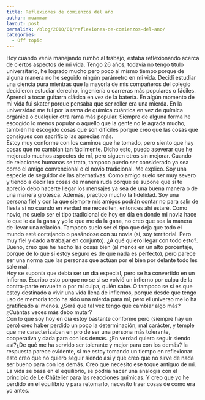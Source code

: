 ```yaml
---
title: Reflexiones de comienzos del año
author: muammar
layout: post
permalink: /blog/2010/01/reflexiones-de-comienzos-del-ano/
categories:
  - Off topic
---
```

Hoy cuando venía manejando rumbo al trabajo, estaba reflexionando acerca de ciertos aspectos de mi vida. Tengo 26 años, todavía no tengo título universitario, he logrado mucho pero poco al mismo tiempo porque de alguna manera no he seguido ningún parámetro en mi vida. Decidí estudiar una ciencia pura mientras que la mayoría de mis compañeros del colegio decidieron estudiar derecho, ingeniería o carreras más populares o fáciles. Aprendí a tocar guitarra clásica en vez de la batería. En algún momento de mi vida fui skater porque pensaba que ser roller era una mierda. En la universidad me fui por la rama de química cuántica en vez de química orgánica o cualquier otra rama más popular. Siempre de alguna forma he escogido lo menos popular o aquello que la gente no le agrada mucho, también he escogido cosas que son difíciles porque creo que las cosas que consigues con sacrificio las aprecias más.  
Estoy muy conforme con los caminos que he tomado, pero siento que hay cosas que no cambian tan fácilmente. Dicho esto, puedo aseverar que he mejorado muchos aspectos de mí, pero siguen otros sin mejorar. Cuando de relaciones humanas se trata, tampoco puedo ser considerado ya sea como el amigo convencional o el novio tradicional. Me explico. Soy una especie de seguidor de las alternativas. Como amigo suelo ser muy severo y tiendo a decir las cosas de manera ruda porque se supone que si te aprecio debo hacerte llegar los mensajes ya sea de una buena manera o de una manera grotesca. Además, practico mucho la fidelidad. Soy una persona fiel y con la que siempre mis amigos podrán contar no para salir de fiesta si no cuando en verdad me necesiten, entonces ahí estaré. Como novio, no suelo ser el tipo tradicional de hoy en día en donde mi novia hace lo que le da la gana y yo lo que me da la gana, no creo que sea la manera de llevar una relación. Tampoco suelo ser el tipo que deja que todo el mundo esté cortejando o pasándose con su novia (sí, soy territorial. Pero muy fiel y dado a trabajar en conjunto). ¿A qué quiero llegar con todo esto?. Bueno, creo que he hecho las cosas bien (al menos en un alto porcentaje, porque de lo que sí estoy seguro es de que nada es perfecto), pero parece ser una norma que las personas que actúan por el bien por delante todo les sale mal.  
Hoy se suponía que debía ser un día especial, pero se ha convertido en un infierno. Escribo esto porque no se si se volvió un infierno por culpa de la contra-parte envuelta o por mi culpa, quién sabe. O tampoco se si es que estoy destinado a vivir una vida llena de infiernos, porque desde que tengo uso de memoria todo ha sido una mierda para mí, pero el universo me lo ha gratificado al menos. ¿Será que tal vez tengo que cambiar algo más? ¿Cuántas veces más debo mutar?  
Con lo que soy hoy en día estoy bastante conforme pero (siempre hay un pero) creo haber perdido un poco la determinación, mal carácter, y temple que me caracterizaban en pro de ser una persona más tolerante, cooperativa y dada para con los demás. ¿En verdad quiero seguir siendo así?¿De qué me ha servido ser tolerante y mejor para con los demás? la respuesta parece evidente, si me estoy tomando un tiempo en reflexionar esto creo que no quiero seguir siendo así y que creo que no sirve de nada ser bueno para con los demás. Creo que necesito ese toque antiguo de mi.  
La vida se basa en el equilibrio, se podría hacer una analogía con el [principio de Le Châtelier][1] para las reacciones químicas. Y creo que yo he perdido en el equilibrio y para retomarlo, necesito traer cosas de como era yo antes.

 [1]: http://es.wikipedia.org/wiki/Principio_de_Le_Châtelier